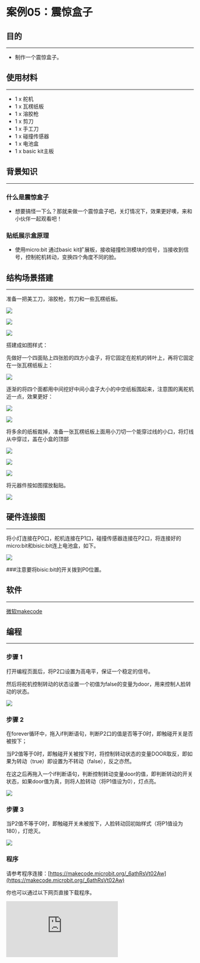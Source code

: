 # 案例05：震惊盒子

## 目的
---

- 制作一个震惊盒子。

## 使用材料
---

- 1 x 舵机
- 1 x 瓦楞纸板
- 1 x 溶胶枪
- 1 x 剪刀
- 1 x 手工刀
- 1 x 碰撞传感器
- 1 x 电池盒
- 1 x basic kit主板


## 背景知识
---
### 什么是震惊盒子
- 想要搞怪一下么？那就来做一个震惊盒子吧，关灯情况下，效果更好噢，来和小伙伴一起观看吧！

### 贴纸展示盒原理
- 使用micro:bit 通过basic kit扩展板，接收碰撞检测模块的信号，当接收到信号，控制舵机转动，变换四个角度不同的脸。


## 结构场景搭建
---
准备一把美工刀，溶胶枪，剪刀和一些瓦楞纸板。

![](./images/5fTCOyS.jpg)

![](./images/OsrstYv.jpg)

![](./images/t6A0IwP.jpg)

搭建成如图样式：

先做好一个四面贴上四张脸的四方小盒子，将它固定在舵机的转叶上，再将它固定在一张瓦楞纸板上：

![](./images/XUKaZuB.jpg)

逐渐的将四个面都用中间挖好中间小盒子大小的中空纸板围起来，注意围的离舵机近一点，效果更好：

![](./images/ZzkorKa.jpg)

![](./images/bhjsZG9.jpg)

将多余的纸板裁掉，准备一张瓦楞纸板上面用小刀切一个能穿过线的小口，将灯线从中穿过，盖在小盒的顶部

![](./images/EHVofkw.jpg)

![](./images/xp7iEj5.jpg)

![](./images/FwJVqmw.jpg)

将元器件按如图摆放黏贴。

![](./images/OJpRAKH.jpg)



## 硬件连接图
---


将小灯连接在P0口，舵机连接在P1口，碰撞传感器连接在P2口，将连接好的micro:bit和bisic:bit连上电池盒，如下。

![](./images/qIxyiCc.jpg)


###注意要将bisic:bit的开关拨到P0位置。



## 软件
---
[微软makecode](https://makecode.microbit.org/#)





## 编程
---
### 步骤 1

打开编程页面后，将P2口设置为高电平，保证一个稳定的信号。

然后将舵机控制转动的状态设置一个初值为false的变量为door，用来控制人脸转动的状态。

![](./images/XGUcluA.png)

### 步骤 2

在forever循环中，拖入if判断语句，判断P2口的值是否等于0时，即触碰开关是否被按下；

当P2值等于0时，即触碰开关被按下时，将控制转动状态的变量DOOR取反，即如果为转动（true）即设置为不转动（false），反之亦然。

在这之后再拖入一个if判断语句，判断控制转动变量door的值，即判断转动的开关状态，如果door值为真，则将人脸转动（将P1值设为0），灯点亮。

![](./images/zZXlHV1.png)

### 步骤 3

当P2值不等于0时，即触碰开关未被按下，人脸转动回初始样式（将P1值设为180），灯熄灭。

![](./images/Q8LsMmq.png)




### 程序

请参考程序连接：[https://makecode.microbit.org/_6athRsVt02Aw](https://makecode.microbit.org/_6athRsVt02Aw)

你也可以通过以下网页直接下载程序。


<div
    style={{
        position: 'relative',
        paddingBottom: '60%',
        overflow: 'hidden',
    }}
>
    <iframe
        src="https://makecode.microbit.org/_6athRsVt02Aw"
        frameborder="0"
        sandbox="allow-popups allow-forms allow-scripts allow-same-origin"
        style={{
            position: 'absolute',
            width: '100%',
            height: '100%',
        }}
    />
</div>

## 结论
---
当触碰模块作为按钮被点亮，舵机状态被设置为0，转动180度，转动人脸，然后换一个方向继续控制人脸转动。

![](./images/g0CMLx6.gif)

## 思考
---
怎样将震惊盒子的展示方式变为每一面依次旋转呢？

## 常见问题
---


## 相关阅读
---
